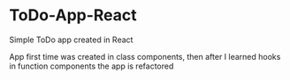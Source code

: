 # ToDo-App-React

Simple ToDo app created in React

App first time was created in class components, then after
I learned hooks in function components the app is refactored
